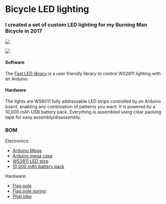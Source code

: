 # Bicycle LED lighting

### I created a set of custom LED lighting for my Burning Man Bicycle in 2017

![](http://i.imgur.com/Sg2oe6T.gif)

![](http://i.imgur.com/OUkLi.gif)

#### Software

The [Fast LED library] is a user friendly library to control WS2811 lighting with an Arduino.

[Fast LED library]: https://github.com/FastLED/FastLEDhttps://github.com/FastLED/FastLED  "Fast LED"

#### Hardware

The lights are WS8011 fully addressable LED strips controlled by an Arduino board, enabling any combination of patterns you want. It is powered by a 10,000 mAh USB battery pack. Everything is assembled using clear packing tape for easy assembly/disassembly.

### BOM

Electronics:
* [Arduino Mega]
* [Arduino mega case]
* [WS2811 LED stirp]
* [10,000 mAh battery pack]

Hardware:
* [Flag pole]
* [Flag pole spring]
* [Phat bike]

[Arduino Mega]: https://www.amazon.com/gp/product/B01IB5VR6Q  "Arduino mega"
[Arduino mega case]: https://www.amazon.com/gp/product/B00D6TW09Q  "Arduino mega case"
[WS2811 LED stirp]: https://www.amazon.com/gp/product/B01E4UB6AE  "LED strip"
[10,000 mAh battery pack]: https://www.amazon.com/gp/product/B06X9XSNMZ/  "Battery pack"
[Flag pole]: https://www.amazon.com/Tusk-Whip-Replacement-Flag-Pole/dp/B01N35DALM  "Flag pole"
[Flag pole spring]: https://www.amazon.com/Wheeler-Whip-Springy-Thingy-Mount/dp/B005HJL94A  "Flag pole spring"
[Phat bike]: https://www.walmart.com/ip/26-Mongoose-Dolomite-Men-s-7-speed-Fat-Tire-Mountain-Bike-Navy-Blue-Red/29741123  "Phat bike"
